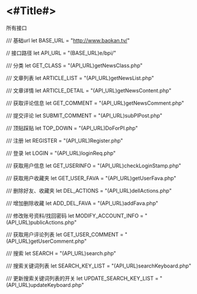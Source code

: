 #  <#Title#>
所有接口

/// 基础url
let BASE_URL = "http://www.baokan.tv/"

// 接口路径
let API_URL = "\(BASE_URL)e/bpi/"

/// 分类
let GET_CLASS = "\(API_URL)getNewsClass.php"

/// 文章列表
let ARTICLE_LIST = "\(API_URL)getNewsList.php"

/// 文章详情
let ARTICLE_DETAIL = "\(API_URL)getNewsContent.php"

/// 获取评论信息
let GET_COMMENT = "\(API_URL)getNewsComment.php"

/// 提交评论
let SUBMIT_COMMENT = "\(API_URL)subPlPost.php"

/// 顶贴踩贴
let TOP_DOWN = "\(API_URL)DoForPl.php"

/// 注册
let REGISTER = "\(API_URL)Register.php"

/// 登录
let LOGIN = "\(API_URL)loginReq.php"

/// 获取用户信息
let GET_USERINFO = "\(API_URL)checkLoginStamp.php"

/// 获取用户收藏夹
let GET_USER_FAVA = "\(API_URL)getUserFava.php"

/// 删除好友、收藏夹
let DEL_ACTIONS = "\(API_URL)dellActions.php"

/// 增加删除收藏
let ADD_DEL_FAVA = "\(API_URL)addFava.php"

/// 修改账号资料/找回密码
let MODIFY_ACCOUNT_INFO = "\(API_URL)publicActions.php"

/// 获取用户评论列表
let GET_USER_COMMENT = "\(API_URL)getUserComment.php"

/// 搜索
let SEARCH = "\(API_URL)search.php"

/// 搜索关键词列表
let SEARCH_KEY_LIST = "\(API_URL)searchKeyboard.php"

/// 更新搜索关键词列表的开关
let UPDATE_SEARCH_KEY_LIST = "\(API_URL)updateKeyboard.php"



